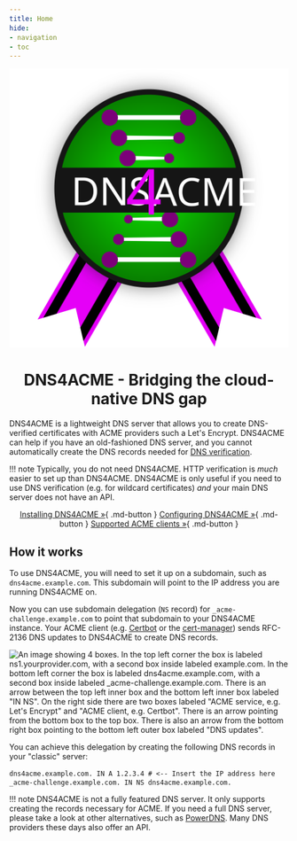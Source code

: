 ```yaml
---
title: Home
hide:
- navigation
- toc
---
```


<p style="text-align:center;"><img src="logo.svg" alt="" /></p>

<h1 style="text-align:center">DNS4ACME - Bridging the cloud-native DNS gap</h1>

DNS4ACME is a lightweight DNS server that allows you to create DNS-verified certificates with ACME providers such a Let's Encrypt. DNS4ACME can help if you have an old-fashioned DNS server, and you cannot automatically create the DNS records needed for [DNS verification](https://letsencrypt.org/docs/challenge-types/#dns-01-challenge).

!!! note
    Typically, you do not need DNS4ACME. HTTP verification is *much* easier to set up than DNS4ACME. DNS4ACME is only useful if you need to use DNS verification (e.g. for wildcard certificates) *and* your main DNS server does not have an API.

<div style="text-align:center;" markdown>

[Installing DNS4ACME &raquo;](installation/index.md){ .md-button } [Configuring DNS4ACME &raquo;](configuration/index.md){ .md-button } [Supported ACME clients &raquo;](acme-clients/index.md){ .md-button }

</div>

## How it works

To use DNS4ACME, you will need to set it up on a subdomain, such as `dns4acme.example.com`. This subdomain will point to the IP address you are running DNS4ACME on.

Now you can use subdomain delegation (`NS` record) for `_acme-challenge.example.com` to point that subdomain to your DNS4ACME instance. Your ACME client (e.g. [Certbot](https://certbot-dns-rfc2136.readthedocs.io/en/stable/) or the [cert-manager](https://cert-manager.io/)) sends RFC-2136 DNS updates to DNS4ACME to create DNS records.

![An image showing 4 boxes. In the top left corner the box is labeled ns1.yourprovider.com, with a second box inside labeled example.com. In the bottom left corner the box is labeled dns4acme.example.com, with a second box inside labeled _acme-challenge.example.com. There is an arrow between the top left inner box and the bottom left inner box labeled "IN NS". On the right side there are two boxes labeled "ACME service, e.g. Let's Encrypt" and "ACME client, e.g. Certbot". There is an arrow pointing from the bottom box to the top box. There is also an arrow from the bottom right box pointing to the bottom left outer box labeled "DNS updates".](dns4acme.svg)

You can achieve this delegation by creating the following DNS records in your "classic" server:

```
dns4acme.example.com. IN A 1.2.3.4 # <-- Insert the IP address here
_acme-challenge.example.com. IN NS dns4acme.example.com.
```

!!! note
    DNS4ACME is not a fully featured DNS server. It only supports creating the records necessary for ACME. If you need a full DNS server, please take a look at other alternatives, such as [PowerDNS](https://www.powerdns.com/). Many DNS providers these days also offer an API.